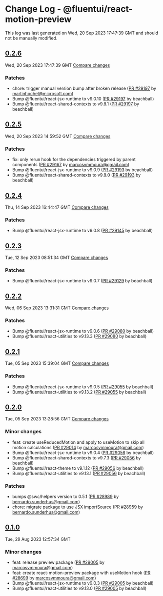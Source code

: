# Change Log - @fluentui/react-motion-preview

This log was last generated on Wed, 20 Sep 2023 17:47:39 GMT and should not be manually modified.

<!-- Start content -->

## [0.2.6](https://github.com/microsoft/fluentui/tree/@fluentui/react-motion-preview_v0.2.6)

Wed, 20 Sep 2023 17:47:39 GMT 
[Compare changes](https://github.com/microsoft/fluentui/compare/@fluentui/react-motion-preview_v0.2.5..@fluentui/react-motion-preview_v0.2.6)

### Patches

- chore: trigger manual version bump after broken release ([PR #29197](https://github.com/microsoft/fluentui/pull/29197) by martinhochel@microsoft.com)
- Bump @fluentui/react-jsx-runtime to v9.0.10 ([PR #29197](https://github.com/microsoft/fluentui/pull/29197) by beachball)
- Bump @fluentui/react-shared-contexts to v9.8.1 ([PR #29197](https://github.com/microsoft/fluentui/pull/29197) by beachball)

## [0.2.5](https://github.com/microsoft/fluentui/tree/@fluentui/react-motion-preview_v0.2.5)

Wed, 20 Sep 2023 14:59:52 GMT 
[Compare changes](https://github.com/microsoft/fluentui/compare/@fluentui/react-motion-preview_v0.2.4..@fluentui/react-motion-preview_v0.2.5)

### Patches

- fix: only rerun hook for the dependencies triggered by parent components ([PR #29167](https://github.com/microsoft/fluentui/pull/29167) by marcosvmmoura@gmail.com)
- Bump @fluentui/react-jsx-runtime to v9.0.9 ([PR #29193](https://github.com/microsoft/fluentui/pull/29193) by beachball)
- Bump @fluentui/react-shared-contexts to v9.8.0 ([PR #29193](https://github.com/microsoft/fluentui/pull/29193) by beachball)

## [0.2.4](https://github.com/microsoft/fluentui/tree/@fluentui/react-motion-preview_v0.2.4)

Thu, 14 Sep 2023 16:44:47 GMT 
[Compare changes](https://github.com/microsoft/fluentui/compare/@fluentui/react-motion-preview_v0.2.3..@fluentui/react-motion-preview_v0.2.4)

### Patches

- Bump @fluentui/react-jsx-runtime to v9.0.8 ([PR #29145](https://github.com/microsoft/fluentui/pull/29145) by beachball)

## [0.2.3](https://github.com/microsoft/fluentui/tree/@fluentui/react-motion-preview_v0.2.3)

Tue, 12 Sep 2023 08:51:34 GMT 
[Compare changes](https://github.com/microsoft/fluentui/compare/@fluentui/react-motion-preview_v0.2.2..@fluentui/react-motion-preview_v0.2.3)

### Patches

- Bump @fluentui/react-jsx-runtime to v9.0.7 ([PR #29129](https://github.com/microsoft/fluentui/pull/29129) by beachball)

## [0.2.2](https://github.com/microsoft/fluentui/tree/@fluentui/react-motion-preview_v0.2.2)

Wed, 06 Sep 2023 13:31:31 GMT 
[Compare changes](https://github.com/microsoft/fluentui/compare/@fluentui/react-motion-preview_v0.2.1..@fluentui/react-motion-preview_v0.2.2)

### Patches

- Bump @fluentui/react-jsx-runtime to v9.0.6 ([PR #29080](https://github.com/microsoft/fluentui/pull/29080) by beachball)
- Bump @fluentui/react-utilities to v9.13.3 ([PR #29080](https://github.com/microsoft/fluentui/pull/29080) by beachball)

## [0.2.1](https://github.com/microsoft/fluentui/tree/@fluentui/react-motion-preview_v0.2.1)

Tue, 05 Sep 2023 15:39:04 GMT 
[Compare changes](https://github.com/microsoft/fluentui/compare/@fluentui/react-motion-preview_v0.2.0..@fluentui/react-motion-preview_v0.2.1)

### Patches

- Bump @fluentui/react-jsx-runtime to v9.0.5 ([PR #29055](https://github.com/microsoft/fluentui/pull/29055) by beachball)
- Bump @fluentui/react-utilities to v9.13.2 ([PR #29055](https://github.com/microsoft/fluentui/pull/29055) by beachball)

## [0.2.0](https://github.com/microsoft/fluentui/tree/@fluentui/react-motion-preview_v0.2.0)

Tue, 05 Sep 2023 13:28:56 GMT 
[Compare changes](https://github.com/microsoft/fluentui/compare/@fluentui/react-motion-preview_v0.1.0..@fluentui/react-motion-preview_v0.2.0)

### Minor changes

- feat: create useReducedMotion and apply to useMotion to skip all motion calculations ([PR #29014](https://github.com/microsoft/fluentui/pull/29014) by marcosvmmoura@gmail.com)
- Bump @fluentui/react-jsx-runtime to v9.0.4 ([PR #29056](https://github.com/microsoft/fluentui/pull/29056) by beachball)
- Bump @fluentui/react-shared-contexts to v9.7.3 ([PR #29056](https://github.com/microsoft/fluentui/pull/29056) by beachball)
- Bump @fluentui/react-theme to v9.1.12 ([PR #29056](https://github.com/microsoft/fluentui/pull/29056) by beachball)
- Bump @fluentui/react-utilities to v9.13.1 ([PR #29056](https://github.com/microsoft/fluentui/pull/29056) by beachball)

### Patches

- bumps @swc/helpers version to 0.5.1 ([PR #28989](https://github.com/microsoft/fluentui/pull/28989) by bernardo.sunderhus@gmail.com)
- chore: migrate package to use JSX importSource ([PR #28959](https://github.com/microsoft/fluentui/pull/28959) by bernardo.sunderhus@gmail.com)

## [0.1.0](https://github.com/microsoft/fluentui/tree/@fluentui/react-motion-preview_v0.1.0)

Tue, 29 Aug 2023 12:57:34 GMT

### Minor changes

- feat: release preview package ([PR #29005](https://github.com/microsoft/fluentui/pull/29005) by marcosvmmoura@gmail.com)
- feat: create react-motion-preview package with useMotion hook ([PR #28699](https://github.com/microsoft/fluentui/pull/28699) by marcosvmmoura@gmail.com)
- Bump @fluentui/react-jsx-runtime to v9.0.3 ([PR #29005](https://github.com/microsoft/fluentui/pull/29005) by beachball)
- Bump @fluentui/react-utilities to v9.13.0 ([PR #29005](https://github.com/microsoft/fluentui/pull/29005) by beachball)
